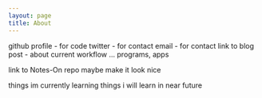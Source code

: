 ```yaml
---
layout: page
title: About
---
```


github profile - for code
twitter - for contact
email - for contact
link to blog post - about current workflow ... programs, apps

link to Notes-On repo
maybe make it look nice

things im currently learning 
things i will learn in near future

